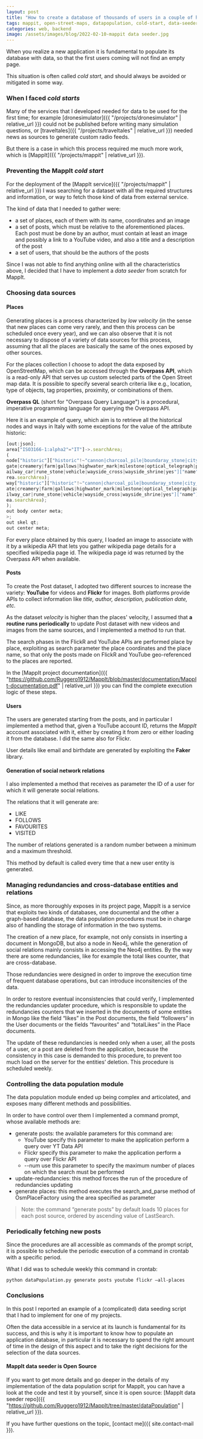 ```yaml
---
layout: post
title: "How to create a database of thousands of users in a couple of hours"
tags: mappit, open-street-maps, datapopulation, cold-start, data-seeder, data-seeding
categories: web, backend
image: /assets/images/blog/2022-02-10-mappit data seeder.jpg
---
```


When you realize a new application it is fundamental to populate its database with data, so that the first users coming will not find an empty page.

This situation is often called *cold start*, and should always be avoided or mitigated in some way.

### When I faced *cold starts*

Many of the services that I developed needed for data to be used for the first time; for example [dronesimulator]({{ "/projects/dronesimulator" | relative_url }}) could not be published before writing many simulation questions, or [traveltales]({{ "/projects/traveltales" | relative_url }}) needed news as sources to generate custom radio feeds.

But there is a case in which this process required me much more work, which is [MappIt]({{ "/projects/mappit" | relative_url }}).

### Preventing the MappIt *cold start*

For the deployment of the [MappIt service]({{ "/projects/mappit" | relative_url }}) I was searching for a dataset with all the required structures and information, or way to fetch those kind of data from external service.

The kind of data that I needed to gather were:
- a set of places, each of them with its name, coordinates and an image
- a set of posts, which must be relative to the aforementioned places. Each post must be done by an author, must contain at least an image and possibly a link to a YouTube video, and also a title and a description of the post
- a set of users, that should be the authors of the posts

Since I was not able to find anything online with all the characteristics above, I decided that I have to implement a *data seeder* from scratch for MappIt.

### Choosing data sources

#### Places

Generating places is a process characterized by *low velocity* (in the sense that new places can come very rarely, and then this process can be scheduled once every year), and we can also observe that it is not necessary to dispose of a variety of data sources for this process, assuming that all the places are basically the same of the ones exposed by other sources.

For the places collection I choose to adopt the data exposed by OpenStreetMap, which can be accessed through the **Overpass API**, which is a read-only API that serves up custom selected parts of the Open Street map data. It is possible to specify several search criteria like e.g., location, type of objects, tag properties, proximity, or combinations of them.

**Overpass QL** (short for "Overpass Query Language") is a procedural, imperative programming language for querying the Overpass API.

Here it is an example of query, which aim is to retrieve all the historical nodes and ways in Italy with some exceptions for the value of the attribute historic:

```javascript
[out:json];
area["ISO3166-1:alpha2"="IT"]->.searchArea;
(
node["historic"]["historic"!~"cannon|charcoal_pile|boundaray_stone|city_
gate|creamery|farm|gallows|highwater_mark|milestone|optical_telegraph|pa|r
ailway_car|rune_stone|vehicle|wayside_cross|wayside_shrine|yes"]["name"](a
rea.searchArea);
way["historic"]["historic"!~"cannon|charcoal_pile|boundaray_stone|city_g
ate|creamery|farm|gallows|highwater_mark|milestone|optical_telegraph|pa|ra
ilway_car|rune_stone|vehicle|wayside_cross|wayside_shrine|yes"]["name"](ar
ea.searchArea);
);
out body center meta;
>;
out skel qt;
out center meta;
```

For every place obtained by this query, I loaded an image to associate with it by a wikipedia API that lets you gather wikipedia page details for a specified wikipedia page id. The wikipedia page id was returned by the Overpass API when available.

#### Posts

To create the Post dataset, I adopted two different sources to increase the variety: **YouTube** for videos and **Flickr** for images. Both platforms provide APIs to collect information like *title, author, description, publication date, etc.*

As the dataset *velocity* is higher than the places' velocity, I assumed that **a routine runs periodically** to update Post dataset with new videos and images from the same sources, and I implemented a method to run that.

The search phases in the FlickR and YouTube APIs are performed place by place, exploiting as search parameter the place coordinates and the place name, so that only the posts made on FlickR and YouTube geo-referenced to the places are reported.

In the [MappIt project documentation]({{ "https://github.com/Ruggero1912/MappIt/blob/master/documentation/MappIt-documentation.pdf" | relative_url }}) you can find the complete execution logic of these steps.


#### Users

The users are generated starting from the posts, and in particular I implemented a method that, given a YouTube account ID, returns the *MappIt* acccount associated with it, either by creating it from zero or either loading it from the database. I did the same also for Flickr.

User details like email and birthdate are generated by exploiting the **Faker** library.


#### Generation of social network relations

I also implemented a method that receives as parameter the ID of a user for which it will generate social relations.

The relations that it will generate are:
- LIKE
- FOLLOWS
- FAVOURITES
- VISITED

The number of relations generated is a random number between a minimum and a maximum threshold.

This method by default is called every time that a new user entity is generated.

### Managing redundancies and cross-database entities and relations

Since, as more thoroughly exposes in its project page, MappIt is a service that exploits two kinds of databases, one documental and the other a graph-based database, the data population procedures must be in charge also of handling the storage of information in the two systems.

The creation of a new place, for example, not only consists in inserting a document in MongoDB, but also a node in Neo4j, while the generation of social relations mainly consists in accessing the Neo4j entities. By the way there are some redundancies, like for example the total likes counter, that are cross-database.

Those redundancies were designed in order to improve the execution time of frequent database operations, but can introduce inconsitencies of the data.

In order to restore eventual inconsistencies that could verify, I implemented the redundancies updater procedure, which is
 responsible to update the redundancies counters that we inserted in the documents of some
entities in Mongo like the field “likes” in the Post documents, the field “followers” in the User documents or
the fields “favourites” and “totalLikes” in the Place documents.

<!-- The procedure to update these redundancies is to retrieve the number of relations of each kind for each
redundant attribute and for each node. Then, it is sufficient to set this value in the Mongo documents.
The field “totalLikes” of each place is instead calculated using an aggregation on the “likes” attribute of each
post for a given place. -->

The update of these redundancies is needed only when a user, all the posts of a user, or a post are deleted
from the application, because the consistency in this case is demanded to this procedure, to prevent too much
load on the server for the entities’ deletion.
This procedure is scheduled weekly.


### Controlling the data population module

The data population module ended up being complex and articolated, and exposes many different methods and possibilities.

In order to have control over them I implemented a command prompt, whose available methods are:

- generate posts: the available parameters for this command are:
    - YouTube specify this parameter to make the application perform a query over YT Data API
    - Flickr specify this parameter to make the application perform a query over Flickr API 
    - --num use this parameter to specify the maximum number of places on which the search must be performed
- update-redundancies: this method forces the run of the procedure of redundancies updating
- generate places: this method executes the search_and_parse method of OsmPlaceFactory using the area specified as parameter

>Note: the command “generate posts” by default loads 10 places for each post source, ordered by ascending value of LastSearch.

### Periodically fetching new posts

Since the procedures are all accessible as commands of the prompt script, it is possible to schedule the periodic execution of a command in crontab with a specific period.

What I did was to schedule weekly this command in crontab:

```
python dataPopulation.py generate posts youtube flickr –all-places
```

### Conclusions

In this post I reported an example of a (complicated) data seeding script that I had to implement for one of my projects.

Often the data accessible in a service at its launch is fundamental for its success, and this is why it is important to know how to populate an application database, in particular it is necessary to spend the right amount of time in the design of this aspect and to take the right decisions for the selection of the data sources.

#### MappIt data seeder is Open Source

If you want to get more details and go deeper in the details of my implementation of the data population script for MappIt, you can have a look at the code and test it by yourself, since it is open source: [MappIt data seeder repo]({{ "https://github.com/Ruggero1912/MappIt/tree/master/dataPopulation" | relative_url }}).

If you have further questions on the topic, [contact me]({{ site.contact-mail }}).